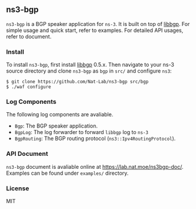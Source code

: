 ns3-bgp
---

`ns3-bgp` is a BGP speaker application for `ns-3`.  It is built on top of [libbgp](https://github.com/Nat-Lab/libbgp). For simple usage and quick start, refer to examples. For detailed API usages, refer to document.

### Install

To install `ns3-bgp`, first install [libbgp](https://github.com/Nat-Lab/libbgp/) 0.5.x. Then navigate to your ns-3 source directory and clone `ns3-bgp` as `bgp` in `src/` and configure `ns3`: 

```
$ git clone https://github.com/Nat-Lab/ns3-bgp src/bgp
$ ./waf configure
```

### Log Components

The following log components are avaliable.

- `Bgp`: The BGP speaker application.
- `BgpLog`: The log forwarder to forward `libbgp` log to `ns-3`
- `BgpRouting`: The BGP routing protocol (`ns3::Ipv4RoutingProtocol`).


### API Document

`ns3-bgp` document is avaliable online at <https://lab.nat.moe/ns3bgp-doc/>. Examples can be found under `examples/` directory.

### License

MIT

